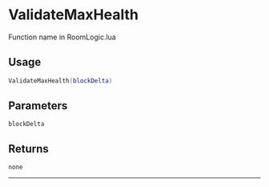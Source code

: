 # ValidateMaxHealth
Function name in RoomLogic.lua
## Usage
```lua
ValidateMaxHealth(blockDelta)
```
## Parameters
`blockDelta`
## Returns
`none`

---